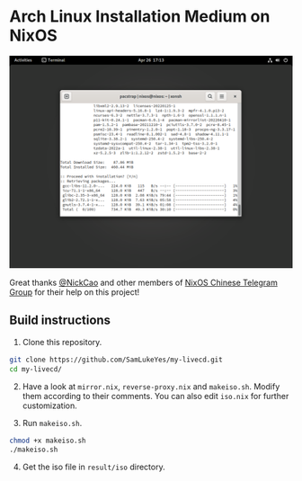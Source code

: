 # Arch Linux Installation Medium on NixOS

![This screenshot may be outdated](screenshots/pacstrap.png)

Great thanks [@NickCao](https://github.com/NickCao) and other members of [NixOS Chinese Telegram Group](https://t.me/nixos_zhcn) for their help on this project!

## Build instructions

1. Clone this repository.

```sh
git clone https://github.com/SamLukeYes/my-livecd.git
cd my-livecd/
```

2. Have a look at `mirror.nix`, `reverse-proxy.nix` and `makeiso.sh`. Modify them according to their comments. You can also edit `iso.nix` for further customization.

3. Run `makeiso.sh`.

```sh
chmod +x makeiso.sh
./makeiso.sh
```

4. Get the iso file in `result/iso` directory.